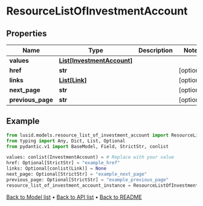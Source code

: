 # ResourceListOfInvestmentAccount

## Properties
Name | Type | Description | Notes
------------ | ------------- | ------------- | -------------
**values** | [**List[InvestmentAccount]**](InvestmentAccount.md) |  | 
**href** | **str** |  | [optional] 
**links** | [**List[Link]**](Link.md) |  | [optional] 
**next_page** | **str** |  | [optional] 
**previous_page** | **str** |  | [optional] 
## Example

```python
from lusid.models.resource_list_of_investment_account import ResourceListOfInvestmentAccount
from typing import Any, Dict, List, Optional
from pydantic.v1 import BaseModel, Field, StrictStr, conlist

values: conlist(InvestmentAccount) = # Replace with your value
href: Optional[StrictStr] = "example_href"
links: Optional[conlist(Link)] = None
next_page: Optional[StrictStr] = "example_next_page"
previous_page: Optional[StrictStr] = "example_previous_page"
resource_list_of_investment_account_instance = ResourceListOfInvestmentAccount(values=values, href=href, links=links, next_page=next_page, previous_page=previous_page)

```

[Back to Model list](../README.md#documentation-for-models) &#8226; [Back to API list](../README.md#documentation-for-api-endpoints) &#8226; [Back to README](../README.md)


